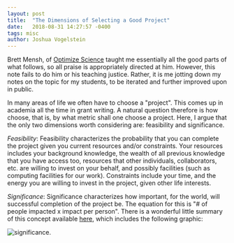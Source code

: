 ```yaml
---
layout: post
title:  "The Dimensions of Selecting a Good Project"
date:   2018-08-31 14:27:57 -0400
tags: misc
author: Joshua Vogelstein
---
```


Brett Mensh, of [Optimize Science](http://optimizescience.com/) taught me essentially all the good parts of what follows, so all praise is appropriately directed at him. However, this note  fails to do him or his teaching justice.  Rather, it is me jotting down my notes on the topic for my students, to be iterated and further improved upon in public.

In many areas of life we often have to choose a "project". This comes up in academia all the time in grant writing.   A natural question therefore is how choose, that is, by what metric shall one choose a project.  Here, I argue that the only two dimensions worth considering are: feasibility and significance.

*Feasibility*: Feasibility characterizes the probability that you can complete the project given you current resources and/or constraints.  Your resources includes your background knowledge, the wealth of all previous knowledge that you have access too, resources that other individuals, collaborators, etc. are willing to invest on your behalf, and possibly facilities (such as computing facilities for our work). Constraints include your time, and the energy you are willing to invest in the project, given other life interests.  

*Significance*: Significance characterizes how important, for the world, will successful completion of the project be. The equation for this is "# of people impacted x impact per person".  There is a wonderful little summary of this concept available [here](https://www.patreon.com/posts/21037081), which includes the following graphic:

![significance](/assets/post_images/a_graph_of_things.png).
